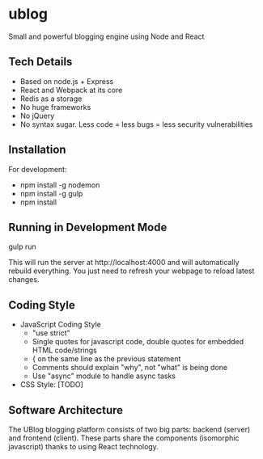# ublog
Small and powerful blogging engine using Node and React

## Tech Details
- Based on node.js + Express
- React and Webpack at its core
- Redis as a storage
- No huge frameworks
- No jQuery
- No syntax sugar. Less code = less bugs = less security vulnerabilities

## Installation
For development:
- npm install -g nodemon
- npm install -g gulp
- npm install

## Running in Development Mode
gulp run

This will run the server at http://localhost:4000 and will automatically rebuild everything.
You just need to refresh your webpage to reload latest changes.

## Coding Style
- JavaScript Coding Style
  - "use strict"
  - Single quotes for javascript code, double quotes for embedded HTML code/strings
  - { on the same line as the previous statement
  - Comments should explain "why", not "what" is being done
  - Use "async" module to handle async tasks
- CSS Style: [TODO]

## Software Architecture
The UBlog blogging platform consists of two big parts: backend (server) and frontend (client).
These parts share the components (isomorphic javascript) thanks to using React technology.
